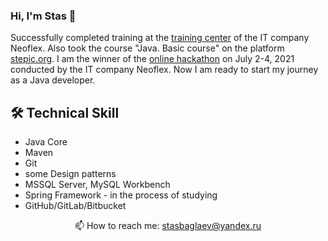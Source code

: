 ### Hi, I'm Stas 👋
Successfully completed training at the [training center](https://edu.neoflex.ru/) of the IT company Neoflex. Also took the course "Java. Basic course" on the platform [stepic.org](https://stepik.org/course/187/syllabus). I am the winner of the [online hackathon](https://pgenesis.ru/events/neoflex2-0) on July 2-4, 2021 conducted by the IT company Neoflex. Now I am ready to start my journey as a Java developer.

## 🛠 Technical Skill
*   Java Core
*   Maven
*   Git
*   some Design patterns
*   MSSQL Server, MySQL Workbench
*   Spring Framework - in the process of studying
*   GitHub/GitLab/Bitbucket

<p align='center'>
   📫 How to reach me: <a href='mailto:stasbaglaev@yandex.ru'>stasbaglaev@yandex.ru</a>
</p>
